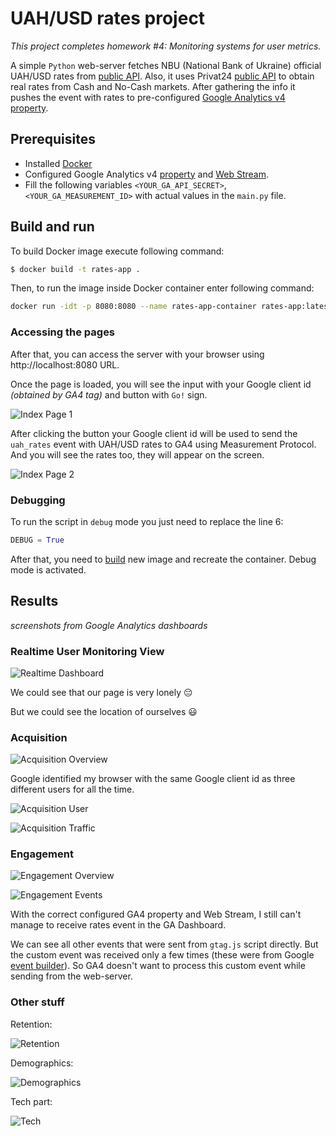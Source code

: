 # UAH/USD rates project

*This project completes homework #4: Monitoring systems for user metrics.*

A simple `Python` web-server fetches NBU (National Bank of Ukraine) 
official UAH/USD rates from [public API](https://bank.gov.ua/ua/open-data/api-dev).
Also, it uses Privat24 [public API](https://api.privatbank.ua/#p24/exchange) to obtain real 
rates from Cash and No-Cash markets. 
After gathering the info it pushes the event with rates
to pre-configured [Google Analytics v4 property](https://developers.google.com/analytics/devguides/collection/ga4).

## Prerequisites

* Installed [Docker](https://www.docker.com/products/docker-desktop/)
* Configured Google Analytics v4 [property](https://developers.google.com/analytics/devguides/collection/ga4) and [Web Stream](https://support.google.com/analytics/answer/9304153#stream&zippy=%2Cweb).
* Fill the following variables `<YOUR_GA_API_SECRET>`, `<YOUR_GA_MEASUREMENT_ID>` 
with actual values in the `main.py` file.

## Build and run

To build Docker image execute following command:

```bash
$ docker build -t rates-app .
```

Then, to run the image inside Docker container enter following command:

```bash
docker run -idt -p 8080:8080 --name rates-app-container rates-app:latest
```

### Accessing the pages

After that, you can access the server with your browser using http://localhost:8080 URL.

Once the page is loaded, you will see the input 
with your Google client id *(obtained by GA4 tag)* and button with `Go!` sign.

![Index Page 1](./images/index_page_1.png)

After clicking the button your Google client id will be used to send 
the `uah_rates` event with UAH/USD rates to GA4 using Measurement Protocol.
And you will see the rates too, they will appear on the screen.

![Index Page 2](./images/index_page_2.png)

### Debugging

To run the script in `debug` mode you just need to replace the line 6:

```python
DEBUG = True
```

After that, you need to [build](#build-and-run) new image and recreate the container. 
Debug mode is activated.

## Results

*screenshots from Google Analytics dashboards*

### Realtime User Monitoring View

![Realtime Dashboard](./images/ga_realtime.png)

We could see that our page is very lonely 😔

But we could see the location of ourselves 😃

### Acquisition

![Acquisition Overview](./images/ga_acquisition_overview.png)

Google identified my browser with the same Google client id 
as three different users for all the time.

![Acquisition User](./images/ga_acquisition_user.png)

![Acquisition Traffic](./images/ga_acquisition_traffic.png)

### Engagement

![Engagement Overview](./images/ga_engagement_overview.png)

![Engagement Events](./images/ga_engagement_events.png)

With the correct configured GA4 property and Web Stream, 
I still can't manage to receive rates event in the GA Dashboard.

We can see all other events that were sent from `gtag.js` script directly. 
But the custom event was received only a few times 
(these were from Google [event builder](https://ga-dev-tools.google/ga4/event-builder/)). 
So GA4 doesn't want to process this custom event while sending from the web-server.

### Other stuff

Retention:

![Retention](./images/ga_retention.png)

Demographics:

![Demographics](./images/ga_demographics.png)

Tech part:

![Tech](./images/ga_tech.png)